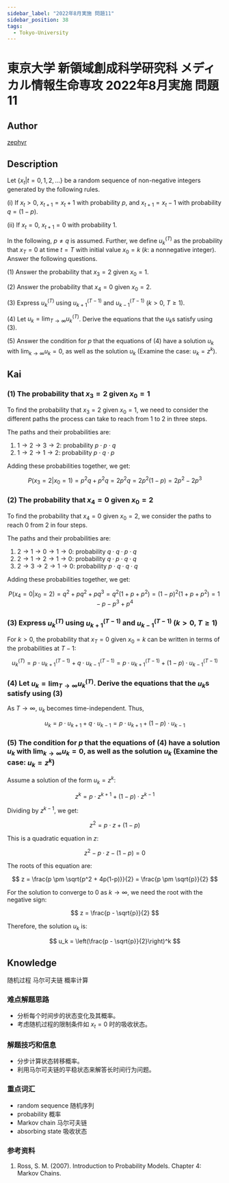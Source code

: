 ```yaml
---
sidebar_label: "2022年8月実施 問題11"
sidebar_position: 38
tags:
  - Tokyo-University
---
```


# 東京大学 新領域創成科学研究科 メディカル情報生命専攻 2022年8月実施 問題11

## **Author**
[zephyr](https://inshi-notes.zephyr-zdz.space/)

## **Description**
Let $\{x_t | t = 0, 1, 2, \ldots\}$ be a random sequence of non-negative integers generated by the following rules.

(i) If $x_t > 0$, $x_{t+1} = x_t + 1$ with probability $p$, and $x_{t+1} = x_t - 1$ with probability $q = (1 - p)$.

(ii) If $x_t = 0$, $x_{t+1} = 0$ with probability 1.

In the following, $p \neq q$ is assumed. Further, we define $u_k^{(T)}$ as the probability that $x_T = 0$ at time $t = T$ with initial value $x_0 = k$ ($k$: a nonnegative integer). Answer the following questions.

(1) Answer the probability that $x_3 = 2$ given $x_0 = 1$.

(2) Answer the probability that $x_4 = 0$ given $x_0 = 2$.

(3) Express $u_k^{(T)}$ using $u_{k+1}^{(T-1)}$ and $u_{k-1}^{(T-1)}$ ($k > 0$, $T \geq 1$).

(4) Let $u_k = \lim_{T \to \infty} u_k^{(T)}$. Derive the equations that the $u_k$s satisfy using (3).

(5) Answer the condition for $p$ that the equations of (4) have a solution $u_k$ with $\lim_{k \to \infty} u_k = 0$, as well as the solution $u_k$ (Examine the case: $u_k = z^k$).

## **Kai**
### (1) The probability that $x_3 = 2$ given $x_0 = 1$

To find the probability that $x_3 = 2$ given $x_0 = 1$, we need to consider the different paths the process can take to reach from 1 to 2 in three steps.

The paths and their probabilities are:

1. $1 \to 2 \to 3 \to 2$: probability $p \cdot p \cdot q$
2. $1 \to 2 \to 1 \to 2$: probability $p \cdot q \cdot p$

Adding these probabilities together, we get:

$$
P(x_3 = 2 | x_0 = 1) = p^2q + p^2q = 2p^2q = 2p^2(1-p) = 2p^2 - 2p^3
$$

### (2) The probability that $x_4 = 0$ given $x_0 = 2$

To find the probability that $x_4 = 0$ given $x_0 = 2$, we consider the paths to reach 0 from 2 in four steps.

The paths and their probabilities are:

1. $2 \to 1 \to 0 \to 1 \to 0$: probability $q \cdot q \cdot p \cdot q$
2. $2 \to 1 \to 2 \to 1 \to 0$: probability $q \cdot p \cdot q \cdot q$
3. $2 \to 3 \to 2 \to 1 \to 0$: probability $p \cdot q \cdot q \cdot q$

Adding these probabilities together, we get:

$$
P(x_4 = 0 | x_0 = 2) = q^2 + pq^2 + pq^3 = q^2(1 + p + p^2) = (1-p)^2(1+p+p^2) = 1 - p - p^3 + p^4
$$

### (3) Express $u_k^{(T)}$ using $u_{k+1}^{(T-1)}$ and $u_{k-1}^{(T-1)}$ ($k > 0$, $T \geq 1$)

For $k > 0$, the probability that $x_T = 0$ given $x_0 = k$ can be written in terms of the probabilities at $T-1$:

$$
u_k^{(T)} = p \cdot u_{k+1}^{(T-1)} + q \cdot u_{k-1}^{(T-1)} = p \cdot u_{k+1}^{(T-1)} + (1-p) \cdot u_{k-1}^{(T-1)}
$$

### (4) Let $u_k = \lim_{T \to \infty} u_k^{(T)}$. Derive the equations that the $u_k$s satisfy using (3)

As $T \to \infty$, $u_k$ becomes time-independent. Thus,

$$
u_k = p \cdot u_{k+1} + q \cdot u_{k-1} = p \cdot u_{k+1} + (1-p) \cdot u_{k-1}
$$

### (5) The condition for $p$ that the equations of (4) have a solution $u_k$ with $\lim_{k \to \infty} u_k = 0$, as well as the solution $u_k$ (Examine the case: $u_k = z^k$)

Assume a solution of the form $u_k = z^k$:

$$
z^k = p \cdot z^{k+1} + (1-p) \cdot z^{k-1}
$$

Dividing by $z^{k-1}$, we get:

$$
z^2 = p \cdot z + (1-p)
$$

This is a quadratic equation in $z$:

$$
z^2 - p \cdot z - (1-p) = 0
$$

The roots of this equation are:

$$
z = \frac{p \pm \sqrt{p^2 + 4p(1-p)}}{2} = \frac{p \pm \sqrt{p}}{2}
$$

For the solution to converge to 0 as $k \to \infty$, we need the root with the negative sign:

$$
z = \frac{p - \sqrt{p}}{2}
$$

Therefore, the solution $u_k$ is:

$$
u_k = \left(\frac{p - \sqrt{p}}{2}\right)^k
$$

## **Knowledge**

随机过程 马尔可夫链 概率计算

### 难点解题思路

- 分析每个时间步的状态变化及其概率。
- 考虑随机过程的限制条件如 $x_t = 0$ 时的吸收状态。

### 解题技巧和信息

- 分步计算状态转移概率。
- 利用马尔可夫链的平稳状态来解答长时间行为问题。

### 重点词汇

- random sequence 随机序列
- probability 概率
- Markov chain 马尔可夫链
- absorbing state 吸收状态

### 参考资料

1. Ross, S. M. (2007). Introduction to Probability Models. Chapter 4: Markov Chains.
